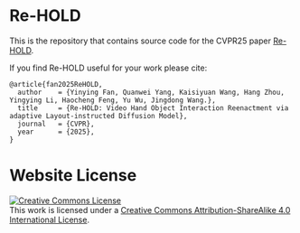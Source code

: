 # Re-HOLD

This is the repository that contains source code for the CVPR25 paper [Re-HOLD](https://fyycs.github.io/Re-HOLD.github.io/).

If you find Re-HOLD useful for your work please cite:
```
@article{fan2025ReHOLD,
  author    = {Yinying Fan, Quanwei Yang, Kaisiyuan Wang, Hang Zhou, Yingying Li, Haocheng Feng, Yu Wu, Jingdong Wang.},
  title     = {Re-HOLD: Video Hand Object Interaction Reenactment via adaptive Layout-instructed Diffusion Model},
  journal   = {CVPR},
  year      = {2025},
}
```

# Website License
<a rel="license" href="http://creativecommons.org/licenses/by-sa/4.0/"><img alt="Creative Commons License" style="border-width:0" src="https://i.creativecommons.org/l/by-sa/4.0/88x31.png" /></a><br />This work is licensed under a <a rel="license" href="http://creativecommons.org/licenses/by-sa/4.0/">Creative Commons Attribution-ShareAlike 4.0 International License</a>.
